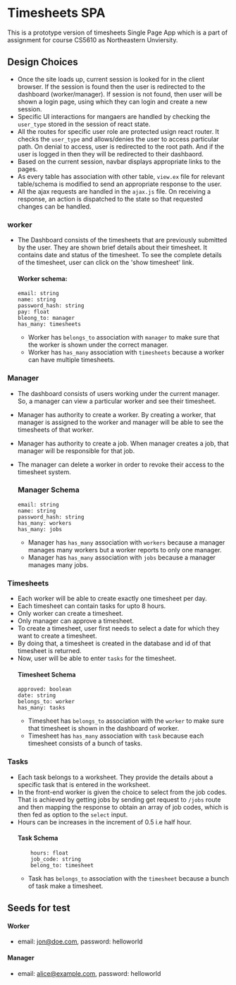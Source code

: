 # Timesheets SPA

This is a prototype version of timesheets Single Page App which is a part of assignment for course CS5610 as Northeastern Unviersity.

## Design Choices

* Once the site loads up, current session is looked for in the client browser. If the session is found then the user is redirected to the dashboard (worker/manager). If session is not found, then user will be shown a login page, using which they can login and create a new session.
* Specific UI interactions for mangaers are handled by checking the `user_type` stored in the session of react state.
* All the routes for specific user role are protected usign react router. It checks the `user_type` and allows/denies the user to access particular path. On denial to access, user is redirected to the root path. And if the user is logged in then they will be redirected to their dashbaord.
* Based on the current session, navbar displays appropriate links to the pages.
* As every table has association with other table, `view.ex` file for relevant table/schema is modified to send an appropriate response to the user.
* All the ajax requests are handled in the `ajax.js` file. On receiving a response, an action is dispatched to the state so that requested changes can be handled.

### worker
* The Dashboard consists of the timesheets that are previously submitted by the user. They are shown brief details about their timesheet. It contains date and status of the timesheet. To see the complete details of the timesheet, user can click on the 'show timesheet' link.

	#### Worker schema:
	```
	email: string
	name: string
	password_hash: string
	pay: float
	bleong_to: manager
	has_many: timesheets
	```
	* Worker has `belongs_to` association with `manager` to make sure that the worker is shown under the correct manager.
	* Worker has `has_many` association with `timesheets` because a worker can have multiple timesheets.

### Manager
* The dashboard consists of users working under the current manager. So, a manager can view a particular worker and see their timesheet.
* Manager has authority to create a worker. By creating a worker, that manager is assigned to the worker and manager will be able to see the timesheets of that worker.
* Manager has authority to create a job. When manager creates a job, that manager will be responsible for that job.
* The manager can delete a worker in order to revoke their access to the timesheet system.

	### Manager Schema
	```
	email: string
	name: string
	password_hash: string
	has_many: workers
	has_many: jobs
	```
	* Manager has `has_many` association with `workers` because a manager manages many workers but a worker reports to only one manager.
	* Manager has `has_many` association with `jobs` because a manager manages many jobs.

### Timesheets
* Each worker will be able to create exactly one timesheet per day.
* Each timesheet can contain tasks for upto 8 hours.
* Only worker can create a timesheet.
* Only manager can approve a timesheet.
* To create a timesheet, user first needs to select a date for which they want to create a timesheet.
* By doing that, a timesheet is created in the database and id of that timesheet is returned.
* Now, user will be able to enter `tasks` for the timesheet.
	#### Timesheet Schema
	```
	approved: boolean
	date: string
	belongs_to: worker
	has_many: tasks
	```
	* Timesheet has `belongs_to` association with the `worker` to make sure that timesheet is shown in the dashboard of worker.
	* Timesheet has `has_many` association with `task` because each timesheet consists of a bunch of tasks.

### Tasks
* Each task belongs to a worksheet. They provide the details about a specific task that is entered in the worksheet.
* In the front-end worker is given the choice to select from the job codes. That is achieved by getting jobs by sending get request to `/jobs` route and then mapping the response to obtain an array of job codes, which is then fed as option to the `select` input.
* Hours can be increases in the increment of 0.5 i.e half hour.
	#### Task Schema
	```
		hours: float
		job_code: string
		belong_to: timesheet
	```
	* Task has `belongs_to` association with the `timesheet` because a bunch of task make a timesheet.



## Seeds for test

#### Worker
* email: jon@doe.com, password: helloworld

#### Manager
* email: alice@example.com, password: helloworld

